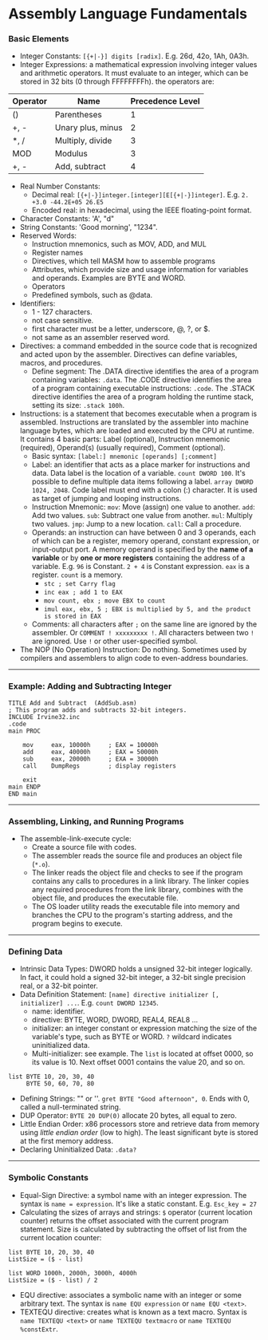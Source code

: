 # Assembly Language Fundamentals

### Basic Elements
* Integer Constants: `[{+|-}] digits [radix]`. E.g. 26d, 42o, 1Ah, 0A3h.
* Integer Expressions: a mathematical expression involving integer values and arithmetic operators. It must evaluate to an integer, which can be stored in 32 bits (0 through FFFFFFFFh). the operators are:

| Operator | Name | Precedence Level|
| ---- | ---- | ---- |
| () | Parentheses | 1 |
| +, - | Unary plus, minus | 2 |
| *, / | Multiply, divide | 3 |
| MOD | Modulus | 3 |
| +, - | Add, subtract | 4 |
* Real Number Constants:
    - Decimal real: `[{+|-}]integer.[integer][E[{+|-}]integer]`. E.g. `2. +3.0 -44.2E+05 26.E5`
    - Encoded real: in hexadecimal, using the IEEE floating-point format. 
* Character Constants: 'A', "d"
* String Constants: 'Good morning', "1234".
* Reserved Words: 
    - Instruction mnemonics, such as MOV, ADD, and MUL
    - Register names
    - Directives, which tell MASM how to assemble programs
    - Attributes, which provide size and usage information for variables and operands. Examples are BYTE and WORD.
    - Operators
    - Predefined symbols, such as @data.
* Identifiers: 
    - 1 - 127 characters.
    - not case sensitive.
    - first character must be a letter, underscore, @, ?, or $.
    - not same as an assembler reserved word.
* Directives: a command embedded in the source code that is recognized and acted upon by the assembler. Directives can define variables, macros, and procedures. 
    - Define segment: The .DATA directive identifies the area of a program containing variables: `.data`. The .CODE directive identifies the area of a program containing executable instructions: `.code`. The .STACK directive identifies the area of a program holding the runtime stack, setting its size: `.stack 100h`. 
* Instructions: is a statement that becomes executable when a program is assembled. Instructions are translated by the assembler into machine language bytes, which are loaded and executed by the CPU at runtime. It contains 4 basic parts: Label (optional), Instruction mnemonic (required), Operand(s) (usually required), Comment (optional).
    - Basic syntax: `[label:] mnemonic [operands] [;comment]`
    - Label: an identifier that acts as a place marker for instructions and data. Data label is the location of a variable. `count DWORD 100`. It's possible to define multiple data items following a label. `array DWORD 1024, 2048`. Code label must end with a colon (:) character. It is used as target of jumping and looping instructions.
    - Instruction Mnemonic: `mov`: Move (assign) one value to another. `add`: Add two values. `sub`: Subtract one value from another. `mul`: Multiply two values. `jmp`: Jump to a new location. `call`: Call a procedure.
    - Operands: an instruction can have between 0 and 3 operands, each of which can be a register, memory operand, constant expression, or input-output port. A memory operand is specified by the **name of a variable** or by **one or more registers** containing the address of a variable. E.g. `96` is Constant. `2 + 4` is Constant expression. `eax` is a register. `count` is a memory.
        * `stc ; set Carry flag`
        * `inc eax ; add 1 to EAX` 
        * `mov count, ebx ; move EBX to count`
        * `imul eax, ebx, 5 ; EBX is multiplied by 5, and the product is stored in EAX`
    - Comments: all characters after `;` on the same line are ignored by the assembler. Or `COMMENT ! xxxxxxxxx !`. All characters between two `!` are ignored. Use `!` or other user-specified symbol.
* The NOP (No Operation) Instruction: Do nothing. Sometimes used by compilers and assemblers to align code to even-address boundaries. 

----
### Example: Adding and Subtracting Integer
```ASM
TITLE Add and Subtract  (AddSub.asm)
; This program adds and subtracts 32-bit integers.
INCLUDE Irvine32.inc
.code
main PROC
    
    mov     eax, 10000h     ; EAX = 10000h
    add     eax, 40000h     ; EAX = 50000h
    sub     eax, 20000h     ; EXA = 30000h
    call    DumpRegs        ; display registers
    
    exit
main ENDP
END main
```

----
### Assembling, Linking, and Running Programs
* The assemble-link-execute cycle:
    - Create a source file with codes. 
    - The assembler reads the source file and produces an object file (`*.o`).
    - The linker reads the object file and checks to see if the program contains any calls to procedures in a link library. The linker copies any required procedures from the link library, combines with the object file, and produces the executable file. 
    - The OS loader utility reads the executable file into memory and branches the CPU to the program's starting address, and the program begins to execute.

----
### Defining Data
* Intrinsic Data Types: DWORD holds a unsigned 32-bit integer logically. In fact, it could hold a signed 32-bit integer, a 32-bit single precision real, or a 32-bit pointer. 
* Data Definition Statement: `[name] directive initializer [, initializer] ...`. E.g. `count DWORD 12345`. 
    - name: identifier.
    - directive: BYTE, WORD, DWORD, REAL4, REAL8 ...
    - initializer: an integer constant or expression matching the size of the variable's type, such as BYTE or WORD. `?` wildcard indicates uninitialized data. 
    - Multi-initializer: see example. The `list` is located at offset 0000, so its value is 10. Next offset 0001 contains the value 20, and so on. 

```ASM
list BYTE 10, 20, 30, 40
     BYTE 50, 60, 70, 80
```
* Defining Strings: "" or ''. `gret BYTE "Good afternoon", 0`. Ends with 0, called a null-terminated string.  
* DUP Operator: `BYTE 20 DUP(0)` allocate 20 bytes, all equal to zero.
* Little Endian Order: x86 processors store and retrieve data from memory using *little endian order* (low to high). The least significant byte is stored at the first memory address. 
* Declaring Uninitialized Data: `.data?`

----
### Symbolic Constants
* Equal-Sign Directive: a symbol name with an integer expression. The syntax is `name = expression`. It's like a static constant. E.g. `Esc_key = 27`
* Calculating the sizes of arrays and strings: `$` operator (current location counter) returns the offset associated with the current program statement. Size is calculated by subtracting the offset of list from the current location counter:
```ASM
list BYTE 10, 20, 30, 40
ListSize = ($ - list)

list WORD 1000h, 2000h, 3000h, 4000h
ListSize = ($ - list) / 2
```
* EQU directive: associates a symbolic name with an integer or some arbitrary text. The syntax is `name EQU expression` or `name EQU <text>`. 
* TEXTEQU directive: creates what is known as a text macro. Syntax is `name TEXTEQU <text>` or `name TEXTEQU textmacro` or `name TEXTEQU %constExtr`.
